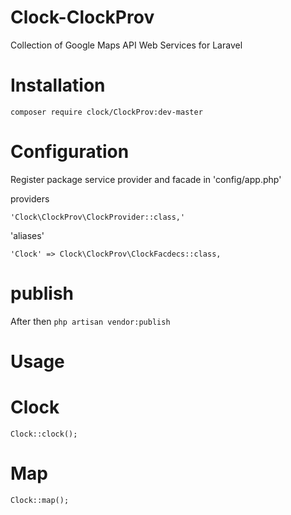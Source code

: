 # Clock-ClockProv
Collection of Google Maps API Web Services for Laravel

# Installation

`composer require clock/ClockProv:dev-master`

# Configuration

Register package service provider and facade in 'config/app.php'

providers

    'Clock\ClockProv\ClockProvider::class,'

'aliases'

    'Clock' => Clock\ClockProv\ClockFacdecs::class,

# publish

After then ` php artisan vendor:publish `

# Usage

# Clock

` Clock::clock(); `

# Map

` Clock::map(); `
